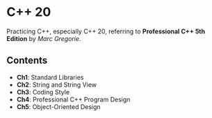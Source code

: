 # C++ 20
Practicing C++, especially C++ 20, referring to **Professional C++ 5th Edition** by *Marc Gregorie*.

## Contents
- **Ch1**: Standard Libraries
- **Ch2**: String and String View
- **Ch3**: Coding Style
- **Ch4**: Professional C++ Program Design
- **Ch5**: Object-Oriented Design 